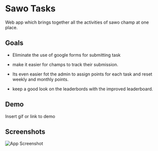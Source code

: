 
# Sawo Tasks

Web app which brings together all the activities of sawo champ at one place.



## Goals

* Eliminate the use of google forms for submitting task
* make it easier for champs to track their submission.
* Its even easier fot the admin to assign points for each task and reset weekly and monthly points.

* keep a good look on the leaderbords with the improved leaderboard.


## Demo

Insert gif or link to demo


## Screenshots

![App Screenshot](https://via.placeholder.com/468x300?text=App+Screenshot+Here)

